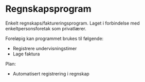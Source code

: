 # Regnskapsprogram
Enkelt regnskaps/faktureringsprogram. Laget i forbindelse med enkeltpersonsforetak som privatlærer.  

Foreløpig kan programmet brukes til følgende:
- Registrere undervisningstimer
- Lage faktura

Plan: 
- Automatisert registrering i regnskap 


